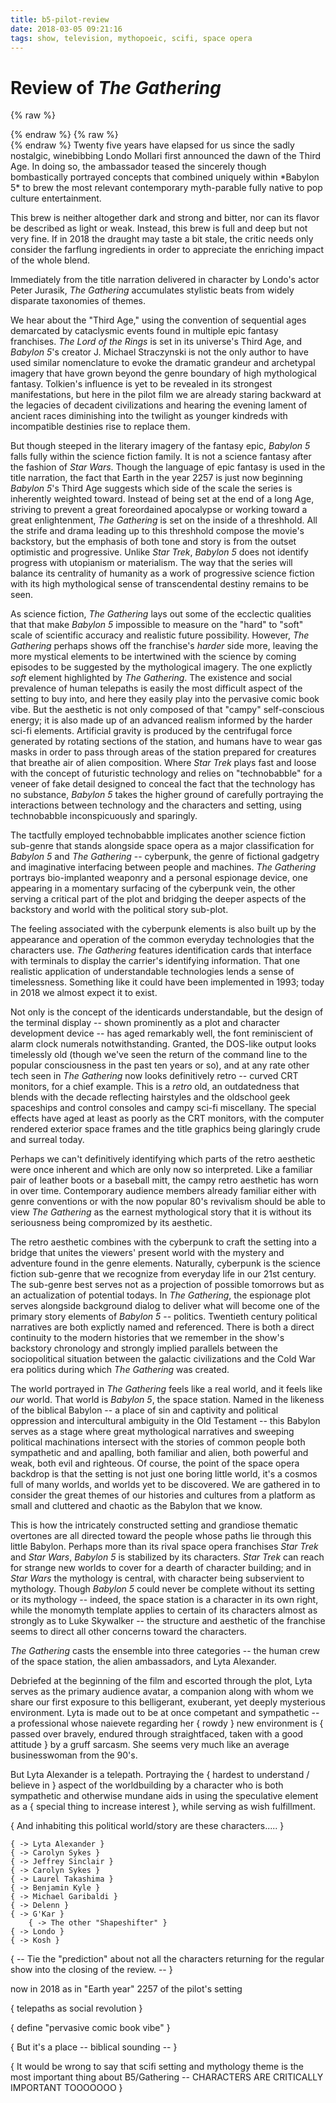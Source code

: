 ```yaml
---
title: b5-pilot-review
date: 2018-03-05 09:21:16
tags: show, television, mythopoeic, scifi, space opera
---
```

# Review of *The Gathering*

{% raw %}
<aside class="infobox" id="headnotes">
{% endraw %}
<!-- md infobox_b5-pilot-review.md -->
{% raw %}
</aside>
{% endraw %}
Twenty five years have elapsed for us since the sadly nostalgic, winebibbing Londo Mollari first announced the dawn of the Third Age. In doing so, the ambassador teased the sincerely though bombastically portrayed concepts that combined uniquely within *Babylon 5* to brew the most relevant contemporary myth-parable fully native to pop culture entertainment.

This brew is neither altogether dark and strong and bitter, nor can its flavor be described as light or weak. Instead, this brew is full and deep but not very fine. If in 2018 the draught may taste a bit stale, the critic needs only consider the farflung ingredients in order to appreciate the enriching impact of the whole blend.

Immediately from the title narration delivered in character by Londo's actor Peter Jurasik, *The Gathering* accumulates stylistic beats from widely disparate taxonomies of themes.

We hear about the "Third Age," using the convention of sequential ages demarcated by cataclysmic events found in multiple epic fantasy franchises. *The Lord of the Rings* is set in its universe's Third Age, and *Babylon 5*'s creator J. Michael Straczynski is not the only author to have used similar nomenclature to evoke the dramatic grandeur and archetypal imagery that have grown beyond the genre boundary of high mythological fantasy. Tolkien's influence is yet to be revealed in its strongest manifestations, but here in the pilot film we are already staring backward at the legacies of decadent civilizations and hearing the evening lament of ancient races diminishing into the twilight as younger kindreds with incompatible destinies rise to replace them.

But though steeped in the literary imagery of the fantasy epic, *Babylon 5* falls fully within the science fiction family. It is not a science fantasy after the fashion of *Star Wars*. Though the language of epic fantasy is used in the title narration, the fact that Earth in the year 2257 is just now beginning *Babylon 5*'s Third Age suggests which side of the scale the series is inherently weighted toward. Instead of being set at the end of a long Age, striving to prevent a great foreordained apocalypse or working toward a great enlightenment, *The Gathering* is set on the inside of a threshhold. All the strife and drama leading up to this threshhold compose the movie's backstory, but the emphasis of both tone and story is from the outset optimistic and progressive. Unlike *Star Trek*, *Babylon 5* does not identify progress with utopianism or materialism. The way that the series will balance its centrality of humanity as a work of progressive science fiction with its high mythological sense of transcendental destiny remains to be seen.

As science fiction, *The Gathering* lays out some of the ecclectic qualities that that make *Babylon 5* impossible to measure on the "hard" to "soft" scale of scientific accuracy and realistic future possibility. However, *The Gathering* perhaps shows off the franchise's *harder* side more, leaving the more mystical elements to be intertwined with the science by coming episodes to be suggested by the mythological imagery. The one explictly *soft* element highlighted by *The Gathering*. The existence and social prevalence of human telepaths is easily the most difficult aspect of the setting to buy into, and here they easily play into the pervasive comic book vibe. But the aesthetic is not only composed of that "campy" self-conscious energy; it is also made up of an advanced realism informed by the harder sci-fi elements. Artificial gravity is produced by the centrifugal force generated by rotating sections of the station, and humans have to wear gas masks in order to pass through areas of the station prepared for creatures that breathe air of alien composition. Where *Star Trek* plays fast and loose with the concept of futuristic technology and relies on "technobabble" for a veneer of fake detail designed to conceal the fact that the technology has no substance, *Babylon 5* takes the higher ground of carefully portraying the interactions between technology and the characters and setting, using technobabble inconspicuously and sparingly.

The tactfully employed technobabble implicates another science fiction sub-genre that stands alongside space opera as a major classification for *Babylon 5* and *The Gathering* -- cyberpunk, the genre of fictional gadgetry and imaginative interfacing between people and machines. *The Gathering* portrays bio-implanted weaponry and a personal espionage device, one appearing in a momentary surfacing of the cyberpunk vein, the other serving a critical part of the plot and bridging the deeper aspects of the backstory and world with the political story sub-plot.

The feeling associated with the cyberpunk elements is also built up by the appearance and operation of the common everyday technologies that the characters use. *The Gathering* features identification cards that interface with terminals to display the carrier's identifying information. That one realistic application of understandable technologies lends a sense of timelessness. Something like it could have been implemented in 1993; today in 2018 we almost expect it to exist.

Not only is the concept of the identicards understandable, but the design of the terminal display -- shown prominently as a plot and character development device -- has aged remarkably well, the font reminiscient of alarm clock numerals notwithstanding. Granted, the DOS-like output looks timelessly old (though we've seen the return of the command line to the popular consciousness in the past ten years or so), and at any rate other tech seen in *The Gathering* now looks definitively retro -- curved CRT monitors, for a chief example. This is a *retro* old, an outdatedness that blends with the decade reflecting hairstyles and the oldschool geek spaceships and control consoles and campy sci-fi miscellany. The special effects have aged at least as poorly as the CRT monitors, with the computer rendered exterior space frames and the title graphics being glaringly crude and surreal today. 

Perhaps we can't definitively identifying which parts of the retro aesthetic were once inherent and which are only now so interpreted. Like a familiar pair of leather boots or a baseball mitt, the campy retro aesthetic has worn in over time. Contemporary audience members already familiar either with genre conventions or with the now popular 80's revivalism should be able to view *The Gathering* as the earnest mythological story that it is without its seriousness being compromized by its aesthetic.

The retro aesthetic combines with the cyberpunk to craft the setting into a bridge that unites the viewers' present world with the mystery and adventure found in the genre elements. Naturally, cyberpunk is the science fiction sub-genre that we recognize from everyday life in our 21st century. The sub-genre best serves not as a projection of possible tomorrows but as an actualization of potential todays. In *The Gathering*, the espionage plot serves alongside background dialog to deliver what will become one of the primary story elements of *Babylon 5* -- politics. Twentieth century political narratives are both explictly named and referenced. There is both a direct continuity to the modern histories that we remember in the show's backstory chronology and strongly implied parallels between the sociopolitical situation between the galactic civilizations and the Cold War era politics during which *The Gathering* was created.

The world portrayed in *The Gathering* feels like a real world, and it feels like *our* world. That world is *Babylon 5*, the space station. Named in the likeness of the biblical Babylon -- a place of sin and captivity and political oppression and intercultural ambiguity in the Old Testament -- this Babylon serves as a stage where great mythological narratives and sweeping political machinations intersect with the stories of common people both sympathetic and and apalling, both familiar and alien, both powerful and weak, both evil and righteous. Of course, the point of the space opera backdrop is that the setting is not just one boring little world, it's a cosmos full of many worlds, and worlds yet to be discovered. We are gathered in to consider the great themes of our histories and cultures from a platform as small and cluttered and chaotic as the Babylon that we know.

This is how the intricately constructed setting and grandiose thematic overtones are all directed toward the people whose paths lie through this little Babylon. Perhaps more than its rival space opera franchises *Star Trek* and *Star Wars*, *Babylon 5* is stabilized by its characters. *Star Trek* can reach for strange new worlds to cover for a dearth of character building; and in *Star Wars* the mythology is central, with character being subservient to mythology. Though *Babylon 5* could never be complete without its setting or its mythology -- indeed, the space station is a character in its own right, while the monomyth template applies to certain of its characters almost as strongly as to Luke Skywalker -- the structure and aesthetic of the franchise seems to direct all other concerns toward the characters.

*The Gathering* casts the ensemble into three categories -- the human crew of the space station, the alien ambassadors, and Lyta Alexander.

Debriefed at the beginning of the film and escorted through the plot, Lyta serves as the primary audience avatar, a companion along with whom we share our first exposure to this belligerant, exuberant, yet deeply mysterious environment. Lyta is made out to be at once competant and sympathetic -- a professional whose naievete regarding her { rowdy } new environment is { passed over bravely, endured through straightfaced, taken with a good attitude } by a gruff sarcasm. She seems very much like an average businesswoman from the 90's.

But Lyta Alexander is a telepath. Portraying the { hardest to understand / believe in } aspect of the worldbuilding by a character who is both sympathetic and otherwise mundane aids in using the speculative element as a { special thing to increase interest }, while serving as wish fulfillment.

{ And inhabiting this political world/story are these characters..... }

    { -> Lyta Alexander }
    { -> Carolyn Sykes }
    { -> Jeffrey Sinclair }
    { -> Carolyn Sykes }
    { -> Laurel Takashima }
    { -> Benjamin Kyle }
    { -> Michael Garibaldi }
    { -> Delenn }
    { -> G'Kar }
        { -> The other "Shapeshifter" }
    { -> Londo }
    { -> Kosh }

{ -- Tie the "prediction" about not all the characters returning for the regular show into the closing of the review. -- }

now in 2018 as in "Earth year" 2257 of the pilot's setting

{ telepaths as social revolution }


{ define "pervasive comic book vibe" }

{ But it's a place -- biblical sounding -- }

{ It would be wrong to say that scifi setting and mythology theme is the most important thing about B5/Gathering --     CHARACTERS ARE CRITICALLY IMPORTANT TOOOOOOO }
